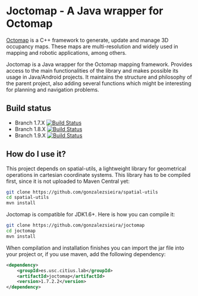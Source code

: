 # Joctomap - A Java wrapper for Octomap

[Octomap](http://octomap.github.io) is a C++ framework to generate, update and manage 3D occupancy maps. These maps are 
multi-resolution and widely used in mapping and robotic applications, among others.

Joctomap is a Java wrapper for the Octomap mapping framework. Provides access to the main functionalities
of the library and makes possible its usage in Java/Android projects. It maintains
the structure and philosophy of the parent project, also adding several functions which might be interesting
for planning and navigation problems.

## Build status 
 - Branch 1.7.X [![Build Status](https://travis-ci.org/gonzalezsieira/joctomap.svg?branch=1.7.X)](https://travis-ci.org/gonzalezsieira/joctomap)
 - Branch 1.8.X [![Build Status](https://travis-ci.org/gonzalezsieira/joctomap.svg?branch=1.8.X)](https://travis-ci.org/gonzalezsieira/joctomap)
 - Branch 1.9.X [![Build Status](https://travis-ci.org/gonzalezsieira/joctomap.svg?branch=1.9.X)](https://travis-ci.org/gonzalezsieira/joctomap)

## How do I use it?
This project depends on spatial-utils, a lightweight library for geometrical 
operations in cartesian coordinate systems. This library has to be compiled first, since
it is not uploaded to Maven Central yet:
```bash
git clone https://github.com/gonzalezsieira/spatial-utils
cd spatial-utils
mvn install
```

Joctomap is compatible for JDK1.6+. Here is how you can compile it:

```bash
git clone https://github.com/gonzalezsieira/joctomap
cd joctomap
mvn install
```

When compilation and installation finishes you can import the jar file into your
project or, if you use maven, add the following dependency:

```xml
<dependency>
    <groupId>es.usc.citius.lab</groupId>
    <artifactId>joctomap</artifactId>
    <version>1.7.2.2</version>
</dependency>
```
